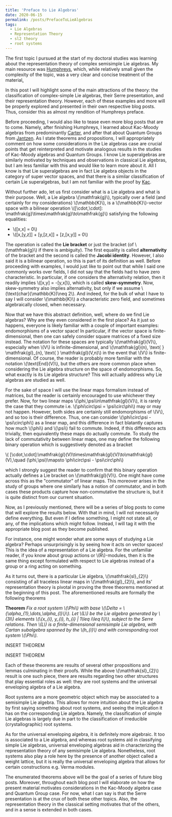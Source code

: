 ```yaml
---
title: 'Preface to Lie Algebras'
date: 2020-06-15
permalink: /posts/PrefaceToLieAlgebras
tags:
  - Lie Algebras
  - Representation Theory
  - sl2 theory
  - root systems
---
```



The first topic I pursued at the start of my doctoral studies was learning about the representation theory of complex semisimple Lie algebras. My main resource was [Humphreys](https://books.google.com/books/about/Introduction_to_Lie_Algebras_and_Represe.html?id=gCUlAQAAIAAJ), which, while relatively small given the complexity of the topic, was a very clear and concise treatment of the material[.](https://drive.google.com/file/d/1sbxLuVlFT-y8O5hIGBm1N-VQB2gKD34S/export?format=pdf) 

In this post I will highlight some of the main attractions of the theory: the classification of complex-simple Lie algebras, their Serre presentation, and their representation theory. However, each of these examples and more will be properly explored and presented in their own respective blog posts. Thus, consider this as almost my rendition of Humphreys preface.

Before proceeding, I would also like to tease even more blog posts that are to come. Namely, after finishing Humphreys, I learned about Kac-Moody algebras from predominantly [Carter](https://books.google.com/books/about/Lie_Algebras_of_Finite_and_Affine_Type.html?id=gv2Xf8VVi2MC), and after that about Quantum Groups from [Jantzen](https://books.google.com/books/about/Lectures_on_Quantum_Groups.html?id=uOGqPjjVt0AC). As I state theorems and propositions, I will appropriately comment on how some considerations in the Lie algebras case are crucial points that get reinterpreted and motivate analogous results in the studies of Kac-Moody algebras and Quantum Groups. I know Lie superalgebras are similarly motivated by techniques and observations in classical Lie algebras, but I am less familiar with this and would like to learn more about it. All I know is that Lie superalgebras are in fact Lie algebra objects in the category of super vector spaces, and that there is a similar classification of certain Lie superalgebras, but I am not familiar with the proof by [Kac](https://pdf.sciencedirectassets.com/272585/1-s2.0-S0001870800X03398/1-s2.0-0001870877900172/main.pdf?X-Amz-Security-Token=IQoJb3JpZ2luX2VjEM%2F%2F%2F%2F%2F%2F%2F%2F%2F%2F%2FwEaCXVzLWVhc3QtMSJHMEUCIQDiTF4OdK2N0R6upzihQOFq8LWoWa5nEOXMomhyqf%2Fm%2FgIgNtw28j9pHTdu08Zr28YWpw%2F%2BAGsOY%2FoSQzcO5kUnQ8EqvQMIyP%2F%2F%2F%2F%2F%2F%2F%2F%2F%2FARADGgwwNTkwMDM1NDY4NjUiDCsMIY2JvYqAy%2B6T4iqRA4mc0ojCarnGcNnFFwJTDsfmCDMmfDDQuGBaK0YVKdwwAjSdunhKxkIPz5W8zjgGMA6icloqMotzxAVfJuhZ7nJrEaPzFsADuyK3Qwks2uYbuzadVSxrwaCrZbacS0QWCjdJkGrfED8td7hOqog%2Ft1TfpfApSn5Owg2Kx0EtsLP0dIkxMEKTDTpi%2FRVNVjoYgTaukowaThn0sX%2FEdSq7n5CFUa%2FAns5GJfwwl6Aei9qNH7Yo7fkJ7ZOttjtpO0AOCFYcWBbhO5n60EhCXo7LDPzfjEtOl0%2Bb4EKPs8Xfn20yGHgZxDsfpezxMAC7dmxt%2FtX3qhHkZBBK9jH4rEbUSFdV7V0k%2FmoFgYoAabqadcLDDoGOGtOIpZz7GUOBAfW5WxvsqmtqB%2BDmxdZEPpsYmf44RpAGuUSOWiJEnOQVPwkTydyhT3ZSh%2FSfCxZcL9dmEHFMJhppO7rKnrjXt4U3%2FQigXBcHF9wEDWsTRG9wSWP4z75PsWYk8KpJxbCVr4N2NE5rbSLg%2FoDoAKr%2BDu9z4Wv6MM%2BLy%2FoFOusBSBHRb8Z5K5k1yDm9AhQfM5n%2F96KPZ%2B8aNxwyZ%2FRMy%2BianFcu19BOWZJKnclZudekwat%2BKavMOQrgZSL3M6%2F4lpLtMW91BZWWMxOdEls%2BFSoYg0qGKiDd7PIzaOyq0Ul22P0zsY03wXGf41jagX0l%2BvAkGgiF9CBN2Y1CzgLdXoUJLa2szoWT2J%2FeaheZ3h31ZsMxrzQOznX9PtgUIV5Kvum3HC9a5R6nbBGdCaKOKUqAY15N5eP%2FYfvvetqrgaWthvRryKLuIdOdI%2FiMxbvTFySRV0%2B0mcv%2FPjxzHEO8N%2B7uo6vLCg2R30JwAg%3D%3D&X-Amz-Algorithm=AWS4-HMAC-SHA256&X-Amz-Date=20200904T235535Z&X-Amz-SignedHeaders=host&X-Amz-Expires=300&X-Amz-Credential=ASIAQ3PHCVTYT45LNTI7%2F20200904%2Fus-east-1%2Fs3%2Faws4_request&X-Amz-Signature=5c9396340543a74ce2aba292db92cbaf79a19e1c830025a09f97172337cfe633&hash=9a1bbf5f6520fc914dd0c7f9d4e9c78e233e43a0f8a61e7b00ff69a26f034b74&host=68042c943591013ac2b2430a89b270f6af2c76d8dfd086a07176afe7c76c2c61&pii=0001870877900172&tid=spdf-e91ecbaa-78ff-4214-b31d-8f94ce3edb08&sid=4e5b60117ff81947bc59dff982280b7a6a8bgxrqa&type=client).


Without further ado, let us first consider what is a Lie algebra and what is their purpose. Well, a Lie algebra \\(\mathfrak{g}\\), typically over a field (and certainly for my considerations) \\(\mathbb{K}\\), is a \\(\mathbb{K}\\)-vector space with a bilinear operation \\([\cdot,\cdot]: \mathfrak{g}\times\mathfrak{g}\to\mathfrak{g}\\) satisfying the following equalities:

* \\([x,x] = 0\\)
* \\([x,[y,z]] + [y,[z,x]] + [z,[x,y]] = 0\\)

The operation is called the **Lie bracket** or just the bracket (of \\(\mathfrak{g}\\) if there is ambiguity). The first equality is called **alternativity** of the bracket and the second is called the **Jacobi identity**. However, I also said it is a bilinear operation, so this is part of its definition as well. Before proceeding with examples, I would just like to point out that while I said one commonly works over fields, I did not say that the fields had to have zero characteristic. In particular, if one considers the alternativity relation, then it readily implies \\([x,y] = -[y,x]\\), which is called **skew-symmetry**. Now, skew-symmetry also implies alternativity, but only if we assume \\(\text{char}(\mathbb{K})\neq 2\\). And indeed, for the bulk of what I have to say I will consider \\(\mathbb{K}\\) a characteristic zero field, and sometimes algebraically closed, when necessary.


Now that we have this abstract definition, well, where do we find Lie algebras? Why are they even considered in the first place? As it just so happens, everyone is likely familiar with a couple of important examples: endomorphisms of a vector space! In particular, if the vector space is finite-dimensional, then one can safely consider square matrices of a fixed size instead. The notation for these spaces are typically \\(\mathfrak{gl}(V)\\), especially when \\(V\\) is infinite-dimensional, and \\(\mathfrak{gl}(n), \text{ } \mathfrak{gl}\_{n},  \text{ } \mathfrak{gl}(V,n)\\) in the event that \\(V\\) is finite-dimensional. Of course, the reader is probably more familiar with the notation \\(\text{End}(V)\\), but the others are more common place when considering the Lie algebra structure on the space of endomorphisms. So, what exactly is its Lie algebra structure? This will actually address why Lie algebras are studied as well.

For the sake of space I will use the linear maps formalism instead of matrices, but the reader is certainly encouraged to use whichever they prefer. Now, for two linear maps \\(\phi,\psi\in\mathfrak{gl}(V)\\), it is rarely the case that they commute i.e. \\(\phi\circ\psi = \psi\circ\phi\\) may or may not happen. However, both sides are certainly still endomorphisms of \\(V\\), and so too is their difference. Thus, one can consider \\(\phi\circ\psi - \psi\circ\phi\\) as a linear map, and this difference in fact blatantly captures how much \\(\phi\\) and \\(\psi\\) fail to commute. Indeed, if this difference acts trivially, then equivalently these maps do actually commute. To study the lack of commutativity between linear maps, one may define the following binary operation which is suggestively denoted as a bracket


\\( [\cdot,\cdot]:\mathfrak{gl}(V)\times\mathfrak{gl}(V)\to\mathfrak{gl}(V),\quad (\phi,\psi)\mapsto \phi\circ\psi - \psi\circ\phi\\)

which I strongly suggest the reader to confirm that this binary operation actually defines a Lie bracket on \\(\mathfrak{gl}(V)\\). One might have come across this as the "commutator" of linear maps. This moreover arises in the study of groups where one similarly has a notion of commutator, and in both cases these products capture how non-commutative the structure is, but it is quite distinct from our current situation.

Now, as I previously mentioned, there will be a series of blog posts to come that will explore the results below. With that in mind, I will not necessarily define everything. But even if I define something, I might not state all, or any, of the implications which might follow. Instead, I will tag it with the appropriate blog post as they become published.

For instance, one might wonder what are some ways of studying a Lie algebra? Perhaps unsurprisingly is by seeing how it acts on vector spaces! This is the idea of a representation of a Lie algebra. For the unfamiliar reader, if you know about group actions or \\(R\\)-modules, then it is the same thing except formulated with respect to Lie algebras instead of a group or a ring acting on something.

As it turns out, there is a particular Lie algebra, \\(\mathfrak{sl}\_{2}\\) consisting of all traceless linear maps in \\(\mathfrak{gl}\_{2}\\), and its' representation theory is pivotal in proving the three theorems mentioned at the beginning of this post. The aforementioned results are formally the following theorems

**Theorem** _Fix a root system \\(\Phi\\) with base \\(\Delta = \\{\alpha\_{1},\dots,\alpha\_{l}\\}\\). Let \\(L\\) be the Lie algebra generated by \\(3l\\) elements \\(\\{x\_{i}, y\_{i}, h\_{i} \| 1\leq i\leq l\\}\\), subject to the Serre relations. Then \\(L\\) is a finite-dimensional semisimple Lie algebra, with Cartan subalgebra spanned by the \\(h\_{i}\\) and with corresponding root system \\(\Phi\\)._


INSERT THEOREM

INSERT THEOREM

Each of these theorems are results of several other propositions and lemmas culminating in their proofs. While the above \\(\mathfrak{sl}\_{2}\\) result is one such piece, there are results regarding two other structures that play essential roles as well: they are root systems and the universal enveloping algebra of a Lie algebra.

Root systems are a more geometric object which may be associated to a semisimple Lie algebra. This allows for more intuition about the Lie algebra by first saying something about root systems, and seeing the implication it has on the corresponding Lie algebra. Namely, the classification of simple Lie algebras is largely due in part to the classification of irreducible (crystallographic) root systems.

As for the universal enveloping algebra, it is definitely more algebraic. It too is associated to a Lie algebra, and whereas root systems aid in classifying simple Lie algebras, universal enveloping algebras aid in characterizing the representation theory of any semisimple Lie algebra. Nonetheless, root systems also play a role here by the presence of another object called a weight lattice, but it is really the universal enveloping algebra that allows for certain constructions e.g. Verma modules.

The enumerated theorems above will be the goal of a series of future blog posts. Moreover, throughout each blog post I will elaborate on how the present material motivates considerations in the Kac-Moody algebra case and Quantum Group case. For now, what I can say is that the Serre presentation is at the crux of both these other topics. Also, the representation theory in the classical setting motivates that of the others, and in a sense is extended in both cases.

